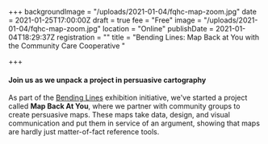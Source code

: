+++
backgroundImage = "/uploads/2021-01-04/fqhc-map-zoom.jpg"
date = 2021-01-25T17:00:00Z
draft = true
fee = "Free"
image = "/uploads/2021-01-04/fqhc-map-zoom.jpg"
location = "Online"
publishDate = 2021-01-04T18:29:37Z
registration = ""
title = "Bending Lines: Map Back at You with the Community Care Cooperative "

+++
#### Join us as we unpack a project in persuasive cartography

As part of the [Bending Lines](https://leventhalmap.org/digital-exhibitions/bending-lines) exhibition initiative, we've started a project called **Map Back At You**, where we partner with community groups to create persuasive maps. These maps take data, design, and visual communication and put them in service of an argument, showing that maps are hardly just matter-of-fact reference tools.